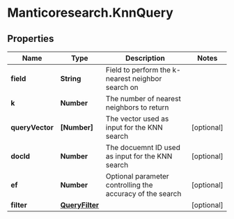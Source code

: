 # Manticoresearch.KnnQuery

## Properties

Name | Type | Description | Notes
------------ | ------------- | ------------- | -------------
**field** | **String** | Field to perform the k-nearest neighbor search on | 
**k** | **Number** | The number of nearest neighbors to return | 
**queryVector** | **[Number]** | The vector used as input for the KNN search | [optional] 
**docId** | **Number** | The docuemnt ID used as input for the KNN search | [optional] 
**ef** | **Number** | Optional parameter controlling the accuracy of the search | [optional] 
**filter** | [**QueryFilter**](QueryFilter.md) |  | [optional] 


